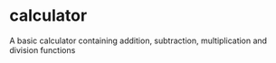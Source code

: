 # calculator
A basic calculator containing addition, subtraction, multiplication and division functions
